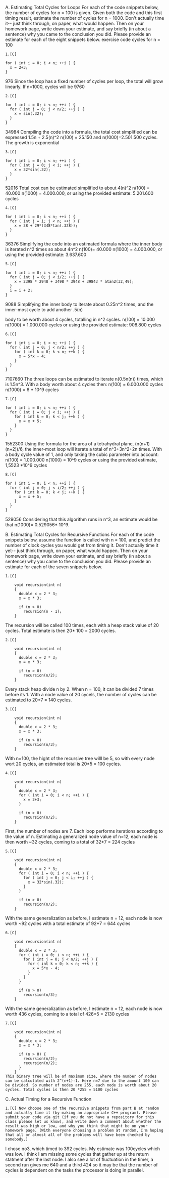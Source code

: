 A. Estimating Total Cycles for Loops
For each of the code snippets below, the number of cycles for n = 100 is given. Given both the code and this first timing result, estimate the number of cycles for n = 1000. Don't actually time it-- just think through, on paper, what would happen. Then on your homework page, write down your estimate, and say briefly (in about a sentence) why you came to the conclusion you did. Please provide an estimate for each of the eight snippets below.
exercise 	code 	cycles for n = 100

    1.[C] 

```
for ( int i = 0; i < n; ++i ) {
  x = 2+3;
}
```

976 
Since the loop has a fixed number of cycles per loop, the total will grow linearly. 
If n=1000, cycles will be 9760

    2.[C] 

	
```
for ( int i = 0; i < n; ++i ) {
  for ( int j = 0; j < n/2; ++j ) {
    x = sin(.32);
  }
}
```
34984
Compiling the code into a formula, the total cost simplified can be expressed 1.5n + 2.5(n)^2
n(100) = 25.150 and n(1000)=2.501.500 cycles. The growth is exponential

    3.[C] 

	
```
for ( int i = 0; i < n; ++i ) {
  for ( int j = 0; j < i; ++j ) {
    x = 32*sin(.32);
  }
}
```
52016
Total cost can be estimated simplified to about 4(n)^2
n(100) = 40.000
n(1000) = 4.000.000, or using the provided estimate: 5.201.600 cycles

    4.[C] 

	
```
for ( int i = 0; i < n; ++i ) {
  for ( int j = i; j < n; ++j ) {
    x = 38 + 29*(348*tan(.328));
  }
}
```
36376
Simplifying the code into an estimated formula where the inner body is iterated n^2 times so about 4n^2
n(100)= 40.000
n(1000) = 4.000.000, or using the provided estimate: 3.637.600
    
    5.[C] 

	
```
for ( int i = 0; i < n; ++i ) {
  for ( int j = 0; j < i/2; ++j ) {
    x = 2398 * 2948 + 3498 * 3948 + 39843 * atan2(32,49);
  }
  i = i + 2;
}
```
9088
Simplifying the inner body to iterate about 0.25n^2 times, and the inner-most cycle to add another .5(n)

body to be worth about 4 cycles, totalling in n^2 cycles.
n(100) = 10.000
n(1000) = 1.000.000 cycles or using the provided estimate: 908.800 cycles

    6.[C] 

	
```
for ( int i = 0; i < n; ++i ) {
  for ( int j = 0; j < n/2; ++j ) {
    for ( int k = 0; k < n; ++k ) {
      x = 5*x - 4;
    }
  }
}
```
7107660
The three loops can be estimated to iterate n(0.5n(n)) times, which is 1.5n^3. With a body worth about 4 cycles then:
n(100) = 6.000.000 cycles
n(1000) = 6 * 10^9 cycles

    7.[C] 
	
```
for ( int i = 0; i < n; ++i ) {
  for ( int j = 0; j < i; ++j ) {
    for ( int k = 0; k < j; ++k ) {
      x = x + 5;
    }
  }
}
```
1552300
Using the formula for the area of a tetrahydral plane, (n(n+1)(n+2))/6, the inner-most loop will iterate a total of n^3+3n^2+2n times.
With a body cycle value of 1, and only taking the cubic parameter into account:
n(100) = 1.000.000
n(1000) = 10^9 cycles or using the provided estimate, 1,5523 *10^9 cycles

    8.[C] 
	
```
for ( int i = 0; i < n; ++i ) {
  for ( int j = 0; j < i/2; ++j ) {
    for ( int k = 0; k < j; ++k ) {
      x = x + 5;
    }
  }
}
```
529056
Considering that this algorithm runs in n^3, an estimate would be that n(1000)= 0.529056* 10^9.

B. Estimating Total Cycles for Recursive Functions
For each of the code snippets below, assume the function is called with n = 100, and predict the number of clock cycles you would get from timing it. Don't actually time it yet-- just think through, on paper, what would happen. Then on your homework page, write down your estimate, and say briefly (in about a sentence) why you came to the conclusion you did. Please provide an estimate for each of the seven snippets below.

    1.[C]
```
    void recursion(int n)
    {
      double x = 2 * 3;
      x = x * 3;
     
      if (n > 0)
        recursion(n - 1);
    }
```
The recursion will be called 100 times, each with a heap stack value of 20 cycles. Total estimate is then 20* 100 = 2000 cycles.

    2.[C]
```
    void recursion(int n)
    {
      double x = 2 * 3;
      x = x * 3;
     
      if (n > 0)
        recursion(n/2);
    }
```
Every stack heap divide n by 2. When n = 100, it can be divided 7 times before its 1. With a node value of 20 cycels, the number of cycles can be estimated to 20*7 = 140 cycles.

    3.[C]
```
    void recursion(int n)
    {
      double x = 2 * 3;
      x = x * 3;
     
      if (n > 0)
        recursion(n/3);
    }
```
With n=100, the hight of the recursive tree willl be 5, so with every node wort 20 cycles, an estimated total is 20*5 = 100 cycles. 

    4.[C]
```
    void recursion(int n)
    {
      double x = 2 * 3;
      for ( int i = 0; i < n; ++i ) {
        x = 2+3;
      }
     
      if (n > 0)
        recursion(n/2);
    }
```
First, the number of nodes are 7. Each loop performs iterations according to the value of n. Estimating a generalized node value of n=12, each node is then worth ~32 cycles, coming to a total of 32*7 = 224 cycles 

    5.[C]
```
    void recursion(int n)
    {
      double x = 2 * 3;
      for ( int i = 0; i < n; ++i ) {
        for ( int j = 0; j < i; ++j ) {
          x = 32*sin(.32);
        }
      }
     
      if (n > 0)
        recursion(n/2);
    }
```
With the same generalization as before, I estimate n = 12, each node is now worth ~92 cycles with a total estimate of 92*7 = 644 cycles

    6.[C]
```
    void recursion(int n)
    {
      double x = 2 * 3;
      for ( int i = 0; i < n; ++i ) {
        for ( int j = 0; j < n/2; ++j ) {
          for ( int k = 0; k < n; ++k ) {
            x = 5*x - 4;
          }
        }
      }
     
      if (n > 0)
        recursion(n/3);
    }
```
With the same generalization as before, I estimate n = 12, each node is now worth 436 cycles, coming to a total of 426*5 = 2130 cycles

    7.[C]
```
    void recursion(int n)
    {
      double x = 2 * 3;
      x = x * 3;
     
      if (n > 0) {
        recursion(n/2);
        recursion(n/2);
      }
    }
This binary tree will be of maximum size, where the number of nodes can be calculated with 2^(n+1)-1. Here n=7 due to the amount 100 can be divided. So number of nodes are 255, each node is worth about 20 cycles. Total cycles is then 20 *255 = 5100 cycles

```
C. Actual Timing for a Recursive Function

    1.[C] Now choose one of the recursive snippets from part B at random and actually time it (by making an appropriate C++ program). Please submit your code via git (if you do not have a repository for this class please let us know), and write down a comment about whether the result was high or low, and why you think that might be on your homework page. (With everyone choosing a problem at random, I'm hoping that all or almost all of the problems will have been checked by somebody.)

I chose no3, which timed to 392 cycles. My estimate was 100cycles which was low. I think I am missing some cycles that gather up at the return statment after the last node. I also see a lot of fluctuation in the timer, a second run gives me 640 and a third 424 so it may be that the number of cycles is dependent on the tasks the processor is doing in parallel. 
